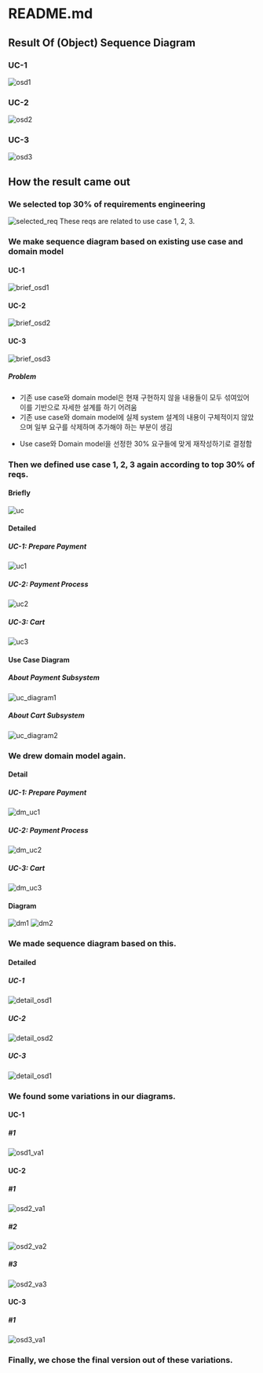 # README.md

## Result Of (Object) Sequence Diagram

### UC-1
![osd1](https://github.com/idealization/software-engineering/blob/main/OSD/2.Payment_System/image/osd2_va1.png?raw=true)

### UC-2
![osd2](https://github.com/idealization/software-engineering/blob/main/OSD/2.Payment_System/image/osd2_va3.png?raw=true)

### UC-3
![osd3](https://github.com/idealization/software-engineering/blob/main/OSD/2.Payment_System/image/osd3_va1.png?raw=true)

## How the result came out

### We selected top 30% of requirements engineering
![selected_req](https://github.com/idealization/software-engineering/blob/main/OSD/2.Payment_System/image/selected_req.png?raw=true)
These reqs are related to use case 1, 2, 3.

### We make sequence diagram based on existing use case and domain model

#### UC-1
![brief_osd1](https://github.com/idealization/software-engineering/blob/main/OSD/2.Payment_System/image/brief_osd1.png?raw=true)

#### UC-2
![brief_osd2](https://github.com/idealization/software-engineering/blob/main/OSD/2.Payment_System/image/brief_osd2.png?raw=true)

#### UC-3
![brief_osd3](https://github.com/idealization/software-engineering/blob/main/OSD/2.Payment_System/image/brief_osd3.png?raw=true)

##### Problem
- 기존 use case와 domain model은 현재 구현하지 않을 내용들이 모두 섞여있어 이를 기반으로 자세한 설계를 하기 어려움
- 기존 use case와 domain model에 실제 system 설계의 내용이 구체적이지 않았으며 일부 요구를 삭제하며 추가해야 하는 부분이 생김

* Use case와 Domain model을 선정한 30% 요구들에 맞게 재작성하기로 결정함

### Then we defined use case 1, 2, 3 again according to top 30% of reqs.

#### Briefly
![uc](https://github.com/idealization/software-engineering/blob/main/OSD/2.Payment_System/image/uc.png?raw=true)

#### Detailed

##### UC-1: Prepare Payment
![uc1](https://github.com/idealization/software-engineering/blob/main/OSD/2.Payment_System/image/uc1.png?raw=true)

##### UC-2: Payment Process
![uc2](https://github.com/idealization/software-engineering/blob/main/OSD/2.Payment_System/image/uc2.png?raw=true)

##### UC-3: Cart
![uc3](https://github.com/idealization/software-engineering/blob/main/OSD/2.Payment_System/image/uc3.png?raw=true)

#### Use Case Diagram

##### About Payment Subsystem
![uc_diagram1](https://github.com/idealization/software-engineering/blob/main/OSD/2.Payment_System/image/uc_diagram1.png?raw=true)

##### About Cart Subsystem
![uc_diagram2](https://github.com/idealization/software-engineering/blob/main/OSD/2.Payment_System/image/uc_diagram2.png?raw=true)

### We drew domain model again.

#### Detail

##### UC-1: Prepare Payment
![dm_uc1](https://github.com/idealization/software-engineering/blob/main/OSD/2.Payment_System/image/dm_uc1.png?raw=true)

##### UC-2: Payment Process
![dm_uc2](https://github.com/idealization/software-engineering/blob/main/OSD/2.Payment_System/image/dm_uc2.png?raw=true)

##### UC-3: Cart
![dm_uc3](https://github.com/idealization/software-engineering/blob/main/OSD/2.Payment_System/image/dm_uc3.png?raw=true)

#### Diagram

![dm1](https://github.com/idealization/software-engineering/blob/main/OSD/2.Payment_System/image/dm_diagram1.png?raw=true)
![dm2](https://github.com/idealization/software-engineering/blob/main/OSD/2.Payment_System/image/dm_diagram2.png?raw=true)

### We made sequence diagram based on this.

#### Detailed

##### UC-1
![detail_osd1](https://github.com/idealization/software-engineering/blob/main/OSD/02_payment/image/osd1.png?raw=true)

##### UC-2
![detail_osd2](https://github.com/idealization/software-engineering/blob/main/OSD/02_payment/image/osd2.png?raw=true)

##### UC-3
![detail_osd1](https://github.com/idealization/software-engineering/blob/main/OSD/02_payment/image/osd3.png?raw=true)

### We found some variations in our diagrams.

#### UC-1

##### #1
![osd1_va1](https://github.com/idealization/software-engineering/blob/main/OSD/2.Payment_System/image/osd1_va1.png?raw=true)

#### UC-2

##### #1
![osd2_va1](https://github.com/idealization/software-engineering/blob/main/OSD/2.Payment_System/image/osd2_va1.png?raw=true)

##### #2
![osd2_va2](https://github.com/idealization/software-engineering/blob/main/OSD/2.Payment_System/image/osd2_va2.png?raw=true)

##### #3
![osd2_va3](https://github.com/idealization/software-engineering/blob/main/OSD/2.Payment_System/image/osd2_va3.png?raw=true)

#### UC-3

##### #1
![osd3_va1](https://github.com/idealization/software-engineering/blob/main/OSD/2.Payment_System/image/osd3_va1.png?raw=true)

### Finally, we chose the final version out of these variations.
